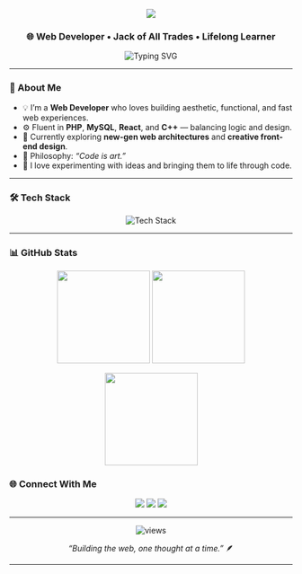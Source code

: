 <!-- 🖤 Crafted by Bhawandeep | github.com/bhawandeep -->

<!-- Animated Header Banner -->
<p align="center">
  <img src="https://capsule-render.vercel.app/api?type=waving&color=0:1E1E1E,100:000000&height=200&section=header&text=Bhawandeep%20👨‍💻&fontSize=50&fontColor=E6EDF3&animation=fadeIn&fontAlignY=38" />
</p>

<h3 align="center">🌐 Web Developer • Jack of All Trades • Lifelong Learner</h3>

<p align="center">
  <img src="https://readme-typing-svg.herokuapp.com?font=Fira+Code&pause=1500&color=8B949E&center=true&vCenter=true&width=600&lines=Crafting+code+that+feels+alive;Bridging+logic+with+creativity;Building+for+the+web+and+beyond." alt="Typing SVG" />
</p>

---

### 🧠 About Me

- 💡 I’m a **Web Developer** who loves building aesthetic, functional, and fast web experiences.  
- ⚙️ Fluent in **PHP**, **MySQL**, **React**, and **C++** — balancing logic and design.  
- 🌱 Currently exploring **new-gen web architectures** and **creative front-end design**.  
- 🎯 Philosophy: *“Code is art.”*  
- 🧩 I love experimenting with ideas and bringing them to life through code.

---

### 🛠️ Tech Stack

<p align="center">
  <img src="https://skillicons.dev/icons?i=php,mysql,react,cpp,html,css,js,git,linux,vscode&theme=dark" alt="Tech Stack" />
</p>

---

### 📊 GitHub Stats

<p align="center">
  <img src="https://github-readme-stats.vercel.app/api?username=bhawandeep&show_icons=true&theme=github_dark&hide_border=true&hide_title=true" height="165"/>
  <img src="https://github-readme-streak-stats.herokuapp.com/?user=bhawandeep&theme=github-dark-blue&hide_border=true" height="165"/>
</p>

<p align="center">
  <img src="https://github-readme-stats.vercel.app/api/top-langs/?username=bhawandeep&layout=compact&theme=github_dark&hide_border=true" height="165" />
</p>


### 🌐 Connect With Me

<p align="center">
  <a href="mailto:bhawandeeps@protonmail.com"><img src="https://img.shields.io/badge/Email-%23EA4335.svg?&style=for-the-badge&logo=gmail&logoColor=white" /></a>
  <a href="https://www.linkedin.com/in/bhawandeep-singh-5613ba377/"><img src="https://img.shields.io/badge/LinkedIn-%230A66C2.svg?&style=for-the-badge&logo=linkedin&logoColor=white" /></a>
  <a href="https://x.com/bhawandeepsi"><img src="https://img.shields.io/badge/Twitter-%231DA1F2.svg?&style=for-the-badge&logo=x&logoColor=white" /></a>
</p>

---

<p align="center">
  <img src="https://komarev.com/ghpvc/?username=bhawandeep&label=Profile+Views&color=58a6ff&style=flat-square" alt="views" />
</p>

<p align="center">
  <i>“Building the web, one thought at a time.”</i> 🪶
</p>

---
